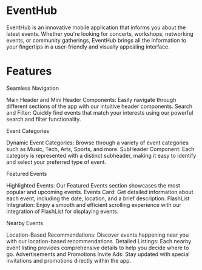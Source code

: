 # EventHub
EventHub is an innovative mobile application that informs you about the latest events. Whether you're looking for concerts, workshops, networking events, or community gatherings, EventHub brings all the information to your fingertips in a user-friendly and visually appealing interface.

# Features
Seamless Navigation

Main Header and Mini Header Components: Easily navigate through different sections of the app with our intuitive header components.
Search and Filter: Quickly find events that match your interests using our powerful search and filter functionality.

Event Categories

Dynamic Event Categories: Browse through a variety of event categories such as Music, Tech, Arts, Sports, and more.
SubHeader Component: Each category is represented with a distinct subheader, making it easy to identify and select your preferred type of event.

Featured Events

Highlighted Events: Our Featured Events section showcases the most popular and upcoming events.
Events Card: Get detailed information about each event, including the date, location, and a brief description.
FlashList Integration: Enjoy a smooth and efficient scrolling experience with our integration of FlashList for displaying events.

Nearby Events

Location-Based Recommendations: Discover events happening near you with our location-based recommendations.
Detailed Listings: Each nearby event listing provides comprehensive details to help you decide where to go.
Advertisements and Promotions
Invite Ads: Stay updated with special invitations and promotions directly within the app.
